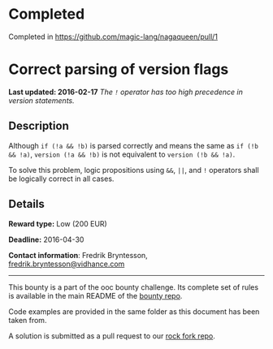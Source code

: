 # Completed
Completed in https://github.com/magic-lang/nagaqueen/pull/1

# Correct parsing of version flags
**Last updated: 2016-02-17**
*The `!` operator has too high precedence in version statements.*

## Description
Although `if (!a && !b)` is parsed correctly and means the same as `if (!b && !a)`, `version (!a && !b)` is not equivalent to `version (!b && !a)`.

To solve this problem, logic propositions using `&&`, `||`, and `!` operators shall be logically correct in all cases.

## Details
**Reward type:** Low (200 EUR)

**Deadline:** 2016-04-30

**Contact information**: Fredrik Bryntesson, [fredrik.bryntesson@vidhance.com](mailto:fredrik.bryntesson@vidhance.com)

---

This bounty is a part of the ooc bounty challenge. Its complete set of rules is available in the main README of the [bounty repo](https://github.com/magic-lang/bounty).

Code examples are provided in the same folder as this document has been taken from.

A solution is submitted as a pull request to our [rock fork repo](https://github.com/magic-lang/rock).

